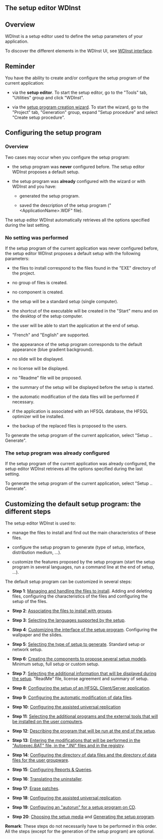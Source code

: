 


## The setup editor WDInst
			



<a name="NOTE1"></a>
<a name="NOTE1_1"></a>


## Overview
<a name="overview_ELTTEXTE000265"></a>
WDInst is a setup editor used to define the setup parameters of your application.

To discover the different elements in the WDInst UI, see [WDInst interface](../Editeurs/2028022.md).

<a name="NOTE2"></a>
<a name="NOTE2_1"></a>


## Reminder
<a name="reminder_ELTTEXTE000289"></a>
You have the ability to create and/or configure the setup program of the current application:

- via the **setup editor**. 
	To start the setup editor, go to the "Tools" tab, "Utilities" group and click "WDInst".

- via the [setup program creation wizard](../Editeurs/2028062.md). 
	To start the wizard, go to the "Project" tab, "Generation" group, expand "Setup procedure" and select "Create setup procedure".




<a name="NOTE3"></a>
<a name="NOTE3_1"></a>


## Configuring the setup program
<a name="configuring_the_setup_program_ELTTEXTE000313"></a>


### Overview
<a name="overview_ELTPARAGRAPHE000064"></a>

Two cases may occur when you configure the setup program:

- the setup program was **never** configured before.
	The setup editor WDInst proposes a default setup.

- the setup program was **already** configured with the wizard or with WDInst and you have:

	- generated the setup program.

	- saved the description of the setup program ("&lt;ApplicationName&gt;.WDF" file).







The setup editor WDInst automatically retrieves all the options specified during the last setting.
<a name="NOTE3_2"></a>


### No setting was performed
<a name="setting_was_performed_ELTPARAGRAPHE000081"></a>

If the setup program of the current application was never configured before, the setup editor WDInst proposes a default setup with the following parameters:

- the files to install correspond to the files found in the "EXE" directory of the project.

- no group of files is created.

- no component is created.

- the setup will be a standard setup (single computer).

- the shortcut of the executable will be created in the "Start" menu and on the desktop of the setup computer.

- the user will be able to start the application at the end of setup.

- "French" and "English" are supported.

- the appearance of the setup program corresponds to the default appearance (blue gradient background).

- no slide will be displayed.

- no license will be displayed.

- no "Readme" file will be proposed.

- the summary of the setup will be displayed before the setup is started.

- the automatic modification of the data files will be performed if necessary.

- if the application is associated with an HFSQL database, the HFSQL optimizer will be installed.

- the backup of the replaced files is proposed to the users.




To generate the setup program of the current application, select "Setup .. Generate".
<a name="NOTE3_3"></a>


### The setup program was already configured
<a name="the_setup_program_was_already_configured_ELTPARAGRAPHE000106"></a>

If the setup program of the current application was already configured, the setup editor WDInst retrieves all the options specified during the last setting.

To generate the setup program of the current application, select "Setup .. Generate".

<a name="NOTE4"></a>
<a name="NOTE4_1"></a>


## Customizing the default setup program: the different steps
<a name="customizing_the_default_setup_program_the_different_steps_ELTTEXTE000349"></a>
The setup editor WDInst is used to:

- manage the files to install and find out the main characteristics of these files.

- configure the setup program to generate (type of setup, interface, distribution medium, ...).

- customize the features proposed by the setup program (start the setup program in several languages, run a command line at the end of setup, ...).




The default setup program can be customized in several steps:

- **Step 1**: [Managing and handling the files to install](../Editeurs/2028021.md).
	Adding and deleting files, configuring the characteristics of the files and configuring the setup of the files.

- **Step 2**: [Associating the files to install with groups](../Editeurs/2028010.md).

- **Step 3**: [Selecting the languages supported by the setup](../Editeurs/2028025.md).

- **Step 4**: [Customizing the interface of the setup program](../Editeurs/2028030.md).
	Configuring the wallpaper and the slides.

- **Step 5**: [Selecting the type of setup to generate](../Editeurs/2028049.md).
	Standard setup or network setup.

- **Step 6**: [Creating the components to propose several setup models](../Editeurs/2028032.md).
	Minimum setup, full setup or custom setup.

- **Step 7**: [Selecting the additional information that will be displayed during the setup](../Editeurs/2028053.md).
	"ReadMe" file, license agreement and summary of setup.

- **Step 8**: [Configuring the setup of an HFSQL Client/Server application](../Editeurs/2028063.md).

- **Step 9**: [Configuring the automatic modification of data files](../Editeurs/2028018.md).

- **Step 10**: [Configuring the assisted universal replication](../Editeurs/2028034.md)

- **Step 11**: [Selecting the additional programs and the external tools that will be installed on the user computers](../Editeurs/2028024.md).

- **Step 12**: [Describing the program that will be run at the end of the setup](../Editeurs/2028013.md).

- **Step 13**: [Entering the modifications that will be performed in the "Autoexec.BAT" file, in the ".INI" files and in the registry](../Editeurs/2028013.md).

- **Step 14**: [Configuring the directory of data files and the directory of data files for the user groupware](../Editeurs/2028017.md).

- **Step 15**: [Configuring Reports & Queries](../Editeurs/2028088.md). 

- **Step 16**: [Translating the uninstaller](../Editeurs/2028087.md).

- **Step 17**: [Erase patches](../Editeurs/2028102.md).

- **Step 18**: [Configuring the assisted universal replication](../Editeurs/2028034.md). 

- **Step 19**: [Configuring an "autorun" for a setup program on CD](../Editeurs/2028015.md).

- **Step 20**: [Choosing the setup media](../Editeurs/2028067.md) and [Generating the setup program](../Editeurs/2028067.md).


**Remark**: These steps do not necessarily have to be performed in this order. All the steps (except for the generation of the setup program) are optional.


